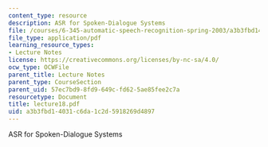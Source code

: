 ```yaml
---
content_type: resource
description: ASR for Spoken-Dialogue Systems
file: /courses/6-345-automatic-speech-recognition-spring-2003/a3b3fbd14031c6da1c2d5918269d4897_lecture18.pdf
file_type: application/pdf
learning_resource_types:
- Lecture Notes
license: https://creativecommons.org/licenses/by-nc-sa/4.0/
ocw_type: OCWFile
parent_title: Lecture Notes
parent_type: CourseSection
parent_uid: 57ec7bd9-8fd9-649c-fd62-5ae85fee2c7a
resourcetype: Document
title: lecture18.pdf
uid: a3b3fbd1-4031-c6da-1c2d-5918269d4897
---
```

ASR for Spoken-Dialogue Systems